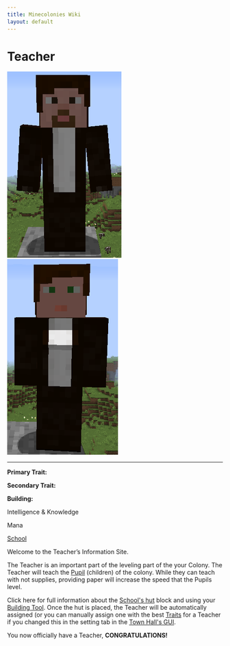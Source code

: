 ```yaml
---
title: Minecolonies Wiki
layout: default
---
```

# Teacher

<div class="infobox box text-center">
<img src="../../assets/images/workers/teacher_m.png" alt="Teacher Male" />&nbsp;&nbsp;&nbsp;<img src="../../assets/images/workers/teacher_f.png" alt="Teacher Female" />
<hr />
  <div class="row section-text text-left">
    <div class="col">
      <p><strong>Primary Trait:</strong></p>
      <p><strong>Secondary Trait:</strong></p>
      <p><strong>Building:</strong></p>
    </div>
    <div class="col">
      <p class="traitp">Intelligence & Knowledge</p>
      <p class="traits">Mana</p>
      <p><a href="../buildings/school">School</a></p>
    </div>
  </div>
</div>

Welcome to the Teacher’s Information Site.

The Teacher is an important part of the leveling part of the your Colony. The Teacher will teach the [Pupil](../workers/pupil) (children) of the colony. While they can teach with not supplies, providing paper will increase the speed that the Pupils level. 

Click here for full information about the [School's hut](../buildings/school) block and using your [Building Tool](../items/buildingtool). Once the hut is placed, the Teacher will be automatically assigned (or you can manually assign one with the best [Traits](../systems/workerinfo) for a Teacher if you changed this in the setting tab in the [Town Hall's GUI](../../source/buildings/townhall).

You now officially have a Teacher, **CONGRATULATIONS!**
